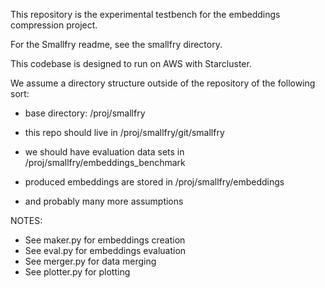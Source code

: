 This repository is the experimental testbench for the embeddings compression project.

For the Smallfry readme, see the smallfry directory.

This codebase is designed to run on AWS with Starcluster.

We assume a directory structure outside of the repository of the following sort:

- base directory: /proj/smallfry

- this repo should live in /proj/smallfry/git/smallfry

- we should have evaluation data sets in /proj/smallfry/embeddings_benchmark

- produced embeddings are stored in /proj/smallfry/embeddings

- and probably many more assumptions


NOTES:

- See maker.py for embeddings creation
- See eval.py for embeddings evaluation
- See merger.py for data merging 
- See plotter.py for plotting
